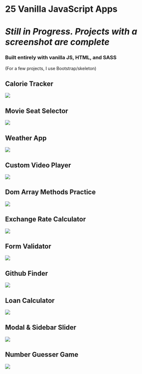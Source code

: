 # 25 Vanilla JavaScript Apps

# <i>Still in Progress. Projects with a screenshot are complete</i>

### Built entirely with vanilla JS, HTML, and SASS

<p>(For a few projects, I use Bootstrap/skeleton)</p>

## Calorie Tracker

<img src="https://github.com/RobbieProkop/25_vanilla_js_mic_projects/blob/master/calorie_tracker/screen-1.png" />

## Movie Seat Selector

<img src="https://github.com/RobbieProkop/25_vanilla_js_mic_projects/blob/master/movie_seat_booking/movie_seat_1.png" />

## Weather App

<img src="https://github.com/RobbieProkop/25_vanilla_js_mic_projects/blob/master/weather_app/screen_shot_1.png" />

## Custom Video Player

<img src="https://github.com/RobbieProkop/25_vanilla_js_mic_projects/blob/master/custom_video_player/img/custom-video-screen-shot.png" />

## Dom Array Methods Practice

<img src="https://github.com/RobbieProkop/25_vanilla_js_micro_projects/blob/master/dom_array_methods/dom_array_screen.png" />

## Exchange Rate Calculator

<img src="https://github.com/RobbieProkop/25_vanilla_js_micro_projects/blob/master/exchange_rate_calc/img/exchange-screen.png" />

## Form Validator

<img src="https://github.com/RobbieProkop/25_vanilla_js_mic_projects/blob/master/form_validator/form.png" />

## Github Finder

<img src="https://github.com/RobbieProkop/25_vanilla_js_mic_projects/blob/master/github_finder/github-finder.png" />

## Loan Calculator

<img src="https://github.com/RobbieProkop/25_vanilla_js_mic_projects/blob/master/loan_calculator/img/screen-1.png" />

## Modal & Sidebar Slider

<img src="https://github.com/RobbieProkop/25_vanilla_js_micro_projects/blob/master/modal_slider/modal.png" />

## Number Guesser Game

<img src="https://github.com/RobbieProkop/25_vanilla_js_mic_projects/blob/master/number_guesser/screen-1.png" />
